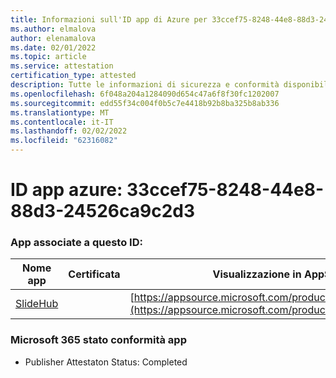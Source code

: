 ```yaml
---
title: Informazioni sull'ID app di Azure per 33ccef75-8248-44e8-88d3-24526ca9c2d3
ms.author: elmalova
author: elenamalova
ms.date: 02/01/2022
ms.topic: article
ms.service: attestation
certification_type: attested
description: Tutte le informazioni di sicurezza e conformità disponibili per 33ccef75-8248-44e8-88d3-24526ca9c2d3.
ms.openlocfilehash: 6f048a204a1284090d654c47a6f8f30fc1202007
ms.sourcegitcommit: edd55f34c004f0b5c7e4418b92b8ba325b8ab336
ms.translationtype: MT
ms.contentlocale: it-IT
ms.lasthandoff: 02/02/2022
ms.locfileid: "62316082"
---
```

# <a name="azure-app-id-33ccef75-8248-44e8-88d3-24526ca9c2d3"></a>ID app azure: 33ccef75-8248-44e8-88d3-24526ca9c2d3


### <a name="apps-associated-with-this-id"></a>App associate a questo ID:
| **Nome app** | **Certificata** | **Visualizzazione in AppSource** |
|--------------|---------------|-----------------------|
| [SlideHub](https://docs.microsoft.com/microsoft-365-app-certification/forward/WA200001625) |  | [https://appsource.microsoft.com/product/office/WA200001625](https://appsource.microsoft.com/product/office/WA200001625) |

### <a name="microsoft-365-app-compliance-status"></a>Microsoft 365 stato conformità app
- Publisher Attestaton Status: Completed
